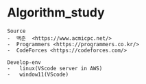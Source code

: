 # Algorithm_study

    Source
    -  백준  <https://www.acmicpc.net/>
    -  Programmers <https://programmers.co.kr/>
    -  CodeForces <https://codeforces.com/>

    Develop-env
    -   linux(VScode server in AWS)
    -   window11(VScode)
